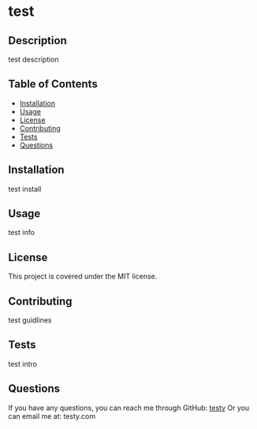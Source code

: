 
# test

## Description
test description

## Table of Contents
- [Installation](#installation)
- [Usage](#usage)
- [License](#license)
- [Contributing](#contributing)
- [Tests](#tests)
- [Questions](#questions)

## Installation
test install

## Usage
test info

## License
This project is covered under the MIT license.

## Contributing
test guidlines

## Tests
test intro

## Questions
If you have any questions, you can reach me through GitHub: [testy](https://github.com/testy)
Or you can email me at: testy.com
